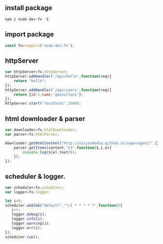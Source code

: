 
## install package

```javascript
npm i node-dev-fx -S
```

## import package

```javascript
const fx=require('node-dev-fx');
```

## httpServer

```javascript
var httpServer=fx.httpServer;
httpServer.addHandler('/api/hello',function(req){
    return "hello";
});
httpServer.addHandler('/api/users',function(req){
    return {id:1,name:'gainorloss'};
});
httpServer.start('localhost',3000);
```
## html downloader & parser

```javascript
var downloader=fx.htmlDownloader;
var parser=fx.htmlParser;

downloader.getHtmlContent("http://visionmedia.github.io/superagent/",{},content=>{
    parser.getItems(content,"h3",function($,i,e){
        console.log($(e).text());
    });
});
```

## scheduler & logger.

```javascript
var scheduler=fx.scheduler;
var logger=fx.logger;

let i=0;
scheduler.addJob("default",'*/1 * * * * ?',function(){
   i++;
   logger.debug(i);
   logger.info(i);
   logger.warning(i);
   logger.err(i);
});
scheduler.run();
```